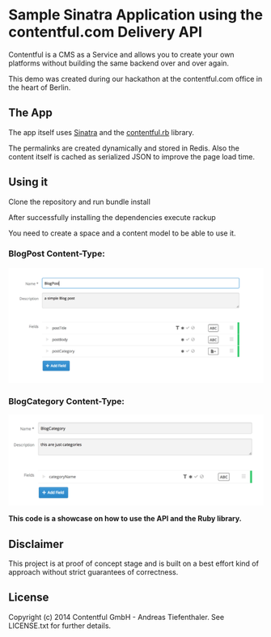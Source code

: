 # Sample Sinatra Application using the contentful.com Delivery API

Contentful is a CMS as a Service and allows you to create your own platforms without building the same backend over and over again.

This demo was created during our hackathon at the contentful.com office in the heart of Berlin.


## The App

The app itself uses [Sinatra](http://www.sinatrarb.com/) and the [contentful.rb](https://github.com/contentful/contentful.rb) library.

The permalinks are created dynamically and stored in Redis. Also the content itself is cached as serialized JSON to improve the page load time.

## Using it

Clone the repository and run
  bundle install

After successfully installing the dependencies execute
  rackup

You need to create a space and a content model to be able to use it.


### BlogPost Content-Type:
![BlogPost](images/BlogPost.png "BlogPost")

### BlogCategory Content-Type:
![BlogCategory](images/BlogCategory.png "BlogCategory")


**This code is a showcase on how to use the API and the Ruby library.**


## Disclaimer

This project is at proof of concept stage and is built on a best
effort kind of approach without strict guarantees of correctness.

## License

Copyright (c) 2014 Contentful GmbH - Andreas Tiefenthaler. See LICENSE.txt for further details.
